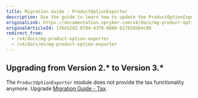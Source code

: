 ```yaml
---
title: Migration Guide - ProductOptionExporter
description: Use the guide to learn how to update the ProductOptionExporter module to a newer version.
originalLink: https://documentation.spryker.com/v4/docs/mg-product-option-exporter
originalArticleId: 1f6e52d2-870d-43f8-8880-817839364c00
redirect_from:
  - /v4/docs/mg-product-option-exporter
  - /v4/docs/en/mg-product-option-exporter
---
```


## Upgrading from Version 2.* to Version 3.*

The `ProductOptionExporter`  module does not provide the tax functionality anymore. Upgrade [Migration Guide - Tax](/docs/scos/dev/module-migration-guides/{{page.version}}/migration-guide-tax.html).
